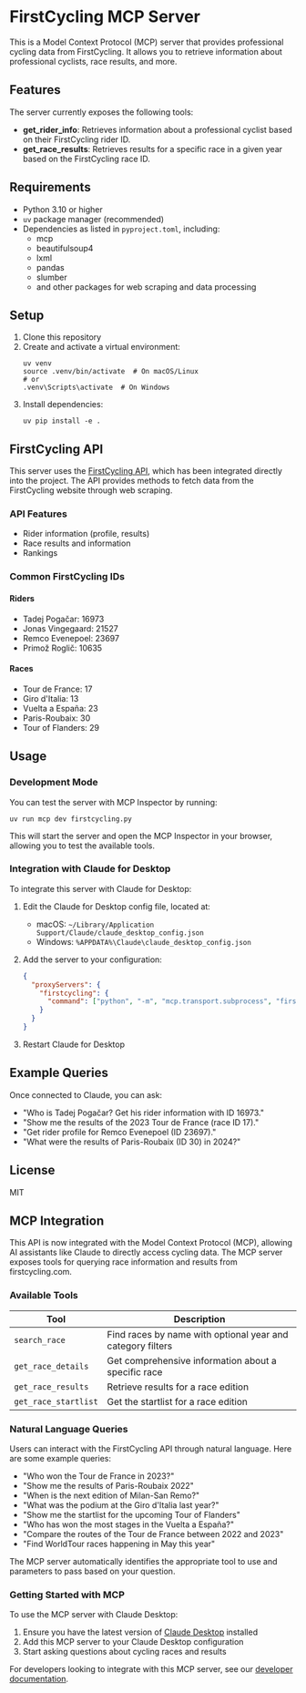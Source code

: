 # FirstCycling MCP Server

This is a Model Context Protocol (MCP) server that provides professional cycling data from FirstCycling. It allows you to retrieve information about professional cyclists, race results, and more.

## Features

The server currently exposes the following tools:

- **get_rider_info**: Retrieves information about a professional cyclist based on their FirstCycling rider ID.
- **get_race_results**: Retrieves results for a specific race in a given year based on the FirstCycling race ID.

## Requirements

- Python 3.10 or higher
- `uv` package manager (recommended)
- Dependencies as listed in `pyproject.toml`, including:
  - mcp
  - beautifulsoup4
  - lxml
  - pandas
  - slumber
  - and other packages for web scraping and data processing

## Setup

1. Clone this repository
2. Create and activate a virtual environment:
   ```
   uv venv
   source .venv/bin/activate  # On macOS/Linux
   # or
   .venv\Scripts\activate  # On Windows
   ```
3. Install dependencies:
   ```
   uv pip install -e .
   ```

## FirstCycling API

This server uses the [FirstCycling API](https://github.com/Lsdefine/first-cycling-api), which has been integrated directly into the project. The API provides methods to fetch data from the FirstCycling website through web scraping.

### API Features

- Rider information (profile, results)
- Race results and information
- Rankings

### Common FirstCycling IDs

#### Riders

- Tadej Pogačar: 16973
- Jonas Vingegaard: 21527
- Remco Evenepoel: 23697
- Primož Roglič: 10635

#### Races

- Tour de France: 17
- Giro d'Italia: 13
- Vuelta a España: 23
- Paris-Roubaix: 30
- Tour of Flanders: 29

## Usage

### Development Mode

You can test the server with MCP Inspector by running:

```
uv run mcp dev firstcycling.py
```

This will start the server and open the MCP Inspector in your browser, allowing you to test the available tools.

### Integration with Claude for Desktop

To integrate this server with Claude for Desktop:

1. Edit the Claude for Desktop config file, located at:
   - macOS: `~/Library/Application Support/Claude/claude_desktop_config.json`
   - Windows: `%APPDATA%\Claude\claude_desktop_config.json`

2. Add the server to your configuration:
   ```json
   {
     "proxyServers": {
       "firstcycling": {
         "command": ["python", "-m", "mcp.transport.subprocess", "firstcycling.py"]
       }
     }
   }
   ```

3. Restart Claude for Desktop

## Example Queries

Once connected to Claude, you can ask:

- "Who is Tadej Pogačar? Get his rider information with ID 16973."
- "Show me the results of the 2023 Tour de France (race ID 17)."
- "Get rider profile for Remco Evenepoel (ID 23697)."
- "What were the results of Paris-Roubaix (ID 30) in 2024?"

## License

MIT

## MCP Integration

This API is now integrated with the Model Context Protocol (MCP), allowing AI assistants like Claude to directly access cycling data. The MCP server exposes tools for querying race information and results from firstcycling.com.

### Available Tools

| Tool | Description |
|------|-------------|
| `search_race` | Find races by name with optional year and category filters |
| `get_race_details` | Get comprehensive information about a specific race |
| `get_race_results` | Retrieve results for a race edition |
| `get_race_startlist` | Get the startlist for a race edition |

### Natural Language Queries

Users can interact with the FirstCycling API through natural language. Here are some example queries:

- "Who won the Tour de France in 2023?"
- "Show me the results of Paris-Roubaix 2022"
- "When is the next edition of Milan-San Remo?"
- "What was the podium at the Giro d'Italia last year?"
- "Show me the startlist for the upcoming Tour of Flanders"
- "Who has won the most stages in the Vuelta a España?"
- "Compare the routes of the Tour de France between 2022 and 2023"
- "Find WorldTour races happening in May this year"

The MCP server automatically identifies the appropriate tool to use and parameters to pass based on your question.

### Getting Started with MCP

To use the MCP server with Claude Desktop:

1. Ensure you have the latest version of [Claude Desktop](https://claude.ai/download) installed
2. Add this MCP server to your Claude Desktop configuration
3. Start asking questions about cycling races and results

For developers looking to integrate with this MCP server, see our [developer documentation](./docs/mcp-integration.md).

